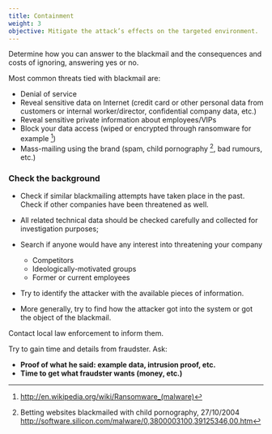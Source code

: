```yaml
---
title: Containment
weight: 3
objective: Mitigate the attack’s effects on the targeted environment.
---
```

Determine how you can answer to the blackmail and the consequences and costs of ignoring, answering yes or no.

Most common threats tied with blackmail are:

- Denial of service
- Reveal sensitive data on Internet (credit card or other personal data from customers or internal worker/director, confidential company data, etc.)
- Reveal sensitive private information about employees/VIPs
- Block your data access (wiped or encrypted through ransomware for example [^1])
- Mass-mailing using the brand (spam, child pornography [^2], bad rumours, etc.)

### Check the background

- Check if similar blackmailing attempts have taken place in the past. Check if other companies have been threatened as well.
- All related technical data should be checked carefully and collected for investigation purposes;
- Search if anyone would have any interest into threatening your company

  - Competitors
  - Ideologically-motivated groups
  - Former or current employees

- Try to identify the attacker with the available pieces of information.
- More generally, try to find how the attacker got into
the system or got the object of the blackmail.

[^1]: http://en.wikipedia.org/wiki/Ransomware_(malware)
[^2]: Betting websites blackmailed with child pornography, 27/10/2004
http://software.silicon.com/malware/0,3800003100,39125346,00.htm

Contact local law enforcement to inform them.

Try to gain time and details from fraudster. Ask:

- **Proof of what he said: example data, intrusion proof, etc.**
- **Time to get what fraudster wants (money, etc.)**
